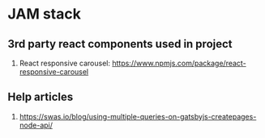 # JAM stack

## 3rd party react components used in project

1. React responsive carousel: https://www.npmjs.com/package/react-responsive-carousel

## Help articles

1. https://swas.io/blog/using-multiple-queries-on-gatsbyjs-createpages-node-api/
